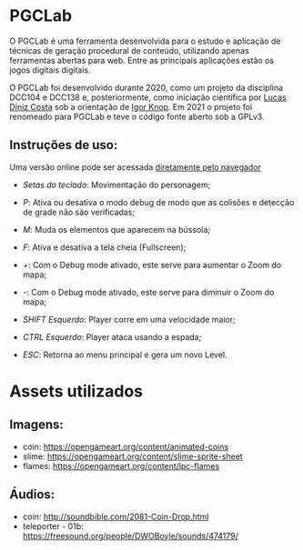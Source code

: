 # PGCLab
O PGCLab é uma ferramenta desenvolvida para o estudo e aplicação de técnicas de geração procedural de conteúdo, utilizando apenas ferramentas abertas para web. Entre as principais aplicações estão os jogos digitais digitais.

O PGCLab foi desenvolvido durante 2020, como um projeto da disciplina DCC104 e DCC138 e, posteriormente, como iniciação científica por [Lucas Diniz Costa](https://github.com/lucasdinizcosta) sob a orientação de [Igor Knop](https://github.com/igorknop). Em 2021 o projeto foi renomeado para PGCLab e teve o código fonte aberto sob a GPLv3.


##  Instruções de uso:
Uma versão online pode ser acessada [diretamente pelo navegador](https://ufjf-gamelab.github.io/pcglab/MazeRunner.html)

- *Setas do teclado*: Movimentação do personagem;</p>
- *P*: Ativa ou desativa o modo debug de modo que as colisões e detecção de grade não são verificadas;</p>
- *M*: Muda os elementos que aparecem na bússola;</p>
- *F*: Ativa e desativa a tela cheia (Fullscreen);</p>
- *+*: Com o Debug mode ativado, este serve para aumentar o Zoom do mapa;</p>
- *-*: Com o Debug mode ativado, este serve para diminuir o Zoom do mapa;</p>
- *SHIFT Esquerdo*: Player corre em uma velocidade maior;</p>
- *CTRL Esquerdo*: Player ataca usando a espada;</p>
- *ESC*: Retorna ao menu principal e gera um novo Level.</p>


# Assets utilizados

##  Imagens:
- coin: https://opengameart.org/content/animated-coins
- slime: https://opengameart.org/content/slime-sprite-sheet
- flames: https://opengameart.org/content/lpc-flames

##  Áudios:
- coin: http://soundbible.com/2081-Coin-Drop.html
- teleporter - 01b: https://freesound.org/people/DWOBoyle/sounds/474179/

